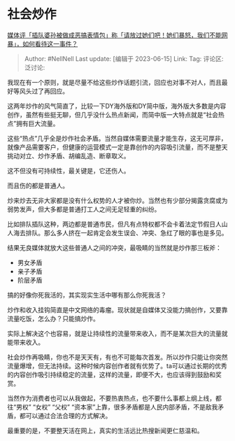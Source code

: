 # 社会炒作

[媒体评「插队婆孙被做成恶搞表情包」称「请放过她们吧！她们暴怒，我们不能网暴」，如何看待这一事件？](https://www.zhihu.com/question/598976727/answer/3074345442)

> Author: #NellNell
> Last update: [编辑于 2023-06-15]
> Link:
> Tag:
> 评论区:
> 泛讨论:

我现在有一个原则，就是尽量不给这些炒作话题引流，回应也对事不对人，而且最好等风头过了再回应。

这两年炒作的风气简直了，比较一下DY海外版和DY简中版，海外版大多数是内容创作，虽然有些挺无聊，但几乎没什么热点新闻，而简中版一大特点就是“社会热点”拥有巨大流量。

这些“热点”几乎全是炒作社会矛盾。当然自媒体需要流量才能生存，这无可厚非，就像产品需要客户，但健康的运营模式一定是靠创作的内容吸引流量，而不是整天挑动对立、炒作矛盾、胡编乱造、断章取义。

这不但没有可持续性，最关键是，它还伤人。

而且伤的都是普通人。

炒来炒去无非大家都是没有什么权势的人才被你炒。当然也有少部分揭露贪腐或为弱势发声，但大多都是普通打工人之间无足轻重的纠纷。

比如排队插队这种，两边都是普通市民，但凡有点特权都不会卡着法定节假日人山人海去排队。那么多人挤在一起肯定会发生误会、冲突、急红了眼的事也是多见。

结果无良媒体就放大这些普通人之间的冲突，最吸睛的当然就是炒作那三板斧：

* 男女矛盾
* 亲子矛盾
* 阶层矛盾

搞的好像你死我活的，其实现实生活中哪有那么你死我活？

炒作和收入挂钩简直是中文网络的毒瘤。现状就是自媒体又没能力搞创作，又要靠流量吃饭，怎么办？只能搞炒作。

实际上解决这个也容易，就是让持续性的流量带来收入，而不是某次巨大的流量就能带来收入。

社会炒作再吸睛，你也不是天天有，有也不可能每次首发。所以炒作只能让你突然流量爆增，但无法持续。这种时候内容创作者就有优势了。ta可以通过长期的优秀的内容创作吸引持续稳定的流量，这样的流量，即便不大，也应该得到鼓励和奖赏。

当然作为消费者也可以从我做起，不要热衷热点，也不要什么事都上纲上线，都往“男权” “女权” “父权” “资本家”上靠，很多矛盾都是人民内部矛盾，不是敌我矛盾，都可以通过合法合理的方式解决。

最重要的是，不要整天活在网上，真实的生活远比热搜新闻更仁慈温和。
